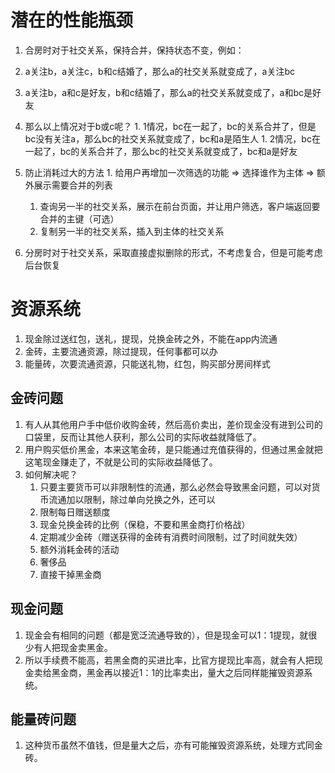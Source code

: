 # 潜在的性能瓶颈

1. 合房时对于社交关系，保持合并，保持状态不变，例如：
  1. a关注b，a关注c，b和c结婚了，那么a的社交关系就变成了，a关注bc
  2. a关注b，a和c是好友，b和c结婚了，那么a的社交关系就变成了，a和bc是好友
  3. 那么以上情况对于b或c呢？
    1. 1情况，bc在一起了，bc的关系合并了，但是bc没有关注a，那么bc的社交关系就变成了，bc和a是陌生人
    1. 2情况，bc在一起了，bc的关系合并了，那么bc的社交关系就变成了，bc和a是好友
  1. 防止消耗过大的方法
    1. 给用户再增加一次筛选的功能 => 选择谁作为主体 => 额外展示需要合并的列表
      1. 查询另一半的社交关系，展示在前台页面，并让用户筛选，客户端返回要合并的主键（可选）
      2. 复制另一半的社交关系，插入到主体的社交关系
    

1. 分房时对于社交关系，采取直接虚拟删除的形式，不考虑复合，但是可能考虑后台恢复

# 资源系统

1. 现金除过送红包，送礼，提现，兑换金砖之外，不能在app内流通
2. 金砖，主要流通资源，除过提现，任何事都可以办
3. 能量砖，次要流通资源，只能送礼物，红包，购买部分房间样式

## 金砖问题

1. 有人从其他用户手中低价收购金砖，然后高价卖出，差价现金没有进到公司的口袋里，反而让其他人获利，那么公司的实际收益就降低了。
1. 用户购买低价黑金，本来这笔金砖，是只能通过充值获得的，但通过黑金就把这笔现金赚走了，不就是公司的实际收益降低了。
1. 如何解决呢？
    1. 只要主要货币可以非限制性的流通，那么必然会导致黑金问题，可以对货币流通加以限制，除过单向兑换之外，还可以
      1. 限制每日赠送额度
      2. 现金兑换金砖的比例（保稳，不要和黑金商打价格战）
      3. 定期减少金砖（赠送获得的金砖有消费时间限制，过了时间就失效）
      4. 额外消耗金砖的活动
      5. 奢侈品
      6. 直接干掉黑金商

## 现金问题

1. 现金会有相同的问题（都是宽泛流通导致的），但是现金可以1：1提现，就很少有人把现金卖黑金。
  1. 所以手续费不能高，若黑金商的买进比率，比官方提现比率高，就会有人把现金卖给黑金商，黑金再以接近1：1的比率卖出，量大之后同样能摧毁资源系统。


## 能量砖问题

1. 这种货币虽然不值钱，但是量大之后，亦有可能摧毁资源系统，处理方式同金砖。

